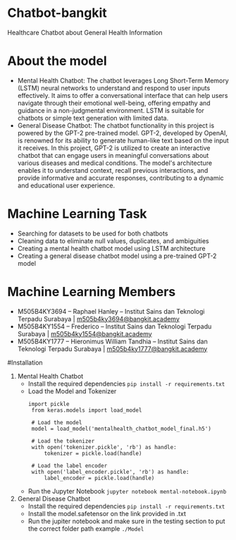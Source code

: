 # Chatbot-bangkit
Healthcare Chatbot about General Health Information

# About the model
- Mental Health Chatbot: The chatbot leverages Long Short-Term Memory (LSTM) neural networks to understand and respond to user inputs effectively. It aims to offer a conversational interface that can help users navigate through their emotional well-being, offering empathy and guidance in a non-judgmental environment. LSTM is suitable for chatbots or simple text generation with limited data.
- General Disease Chatbot: The chatbot functionality in this project is powered by the GPT-2 pre-trained model. GPT-2, developed by OpenAI, is renowned for its ability to generate human-like text based on the input it receives. In this project, GPT-2 is utilized to create an interactive chatbot that can engage users in meaningful conversations about various diseases and medical conditions. The model's architecture enables it to understand context, recall previous interactions, and provide informative and accurate responses, contributing to a dynamic and educational user experience.

# Machine Learning Task
* Searching for datasets to be used for both chatbots
* Cleaning data to eliminate null values, duplicates, and ambiguities
* Creating a mental health chatbot model using LSTM architecture
* Creating a general disease chatbot model using a pre-trained GPT-2 model

# Machine Learning Members
- M505B4KY3694 – Raphael Hanley – Institut Sains dan Teknologi Terpadu Surabaya | m505b4ky3694@bangkit.academy
- M505B4KY1554 – Frederico – Institut Sains dan Teknologi Terpadu Surabaya | m505b4ky1554@bangkit.academy
- M505B4KY1777 – Hieronimus William Tandhia – Institut Sains dan Teknologi Terpadu Surabaya | m505b4ky1777@bangkit.academy

#Installation
1. Mental Health Chatbot
   - Install the required dependencies
     `pip install -r requirements.txt`
   - Load the Model and Tokenizer
     ```
     import pickle
      from keras.models import load_model
      
      # Load the model
      model = load_model('mentalhealth_chatbot_model_final.h5')
      
      # Load the tokenizer
      with open('tokenizer.pickle', 'rb') as handle:
          tokenizer = pickle.load(handle)
      
      # Load the label encoder
      with open('label_encoder.pickle', 'rb') as handle:
          label_encoder = pickle.load(handle)
      ```
   - Run the Jupyter Notebook
     `jupyter notebook mental-notebook.ipynb`
2. General Disease Chatbot
   - Install the required dependencies
     `pip install -r requirements.txt`
   - Install the model.safetensor on the link provided in .txt
   - Run the jupiter notebook and make sure in the testing section to put the correct folder path
     example `./Model` 

